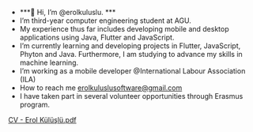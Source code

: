 

-   ***👋 Hi, I’m @erolkuluslu. ***
- I’m third-year computer engineering student at AGU.
- My experience thus far includes developing mobile and desktop applications using Java, Flutter and JavaScript.
- I’m currently learning and developing projects in Flutter, JavaScript, Phyton and Java. Furthermore, I am studying to advance my skills in machine learning.
- I’m working as a mobile developer @International Labour Association (ILA)
- How to reach me erolkuluslusoftware@gmail.com
- I have taken part in several volunteer opportunities through Erasmus program.


<!---
erolkuluslu/erolkuluslu is a ✨ special ✨ repository because its `README.md` (this file) appears on your GitHub profile.
You can click the Preview link to take a look at your changes.
--->
[CV - Erol Külüşlü.pdf](https://github.com/erolkuluslu/erolkuluslu/files/11041503/CV.-.Erol.Kuluslu.pdf)
